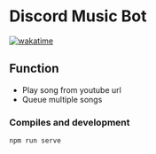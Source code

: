 # Discord Music Bot

[![wakatime](https://wakatime.com/badge/github/rhy3h/musicord.svg)](https://wakatime.com/badge/github/rhy3h/musicord)

## Function

- Play song from youtube url
- Queue multiple songs

### Compiles and development

```
npm run serve
```
